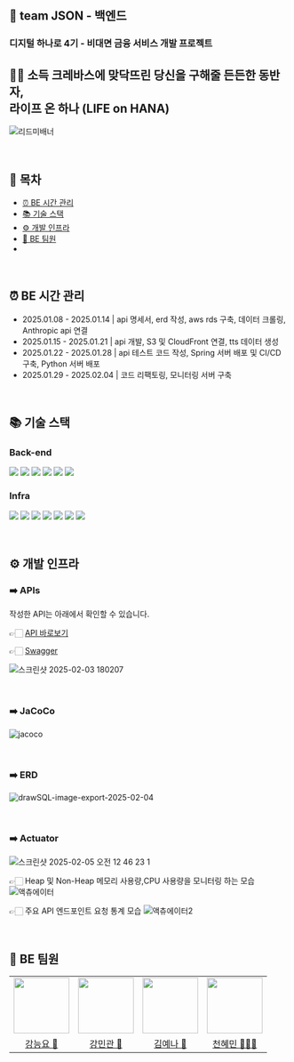 ## 🌌 team JSON - 백엔드

### 디지털 하나로 4기 - 비대면 금융 서비스 개발 프로젝트

<h2> 🧗🏻 소득 크레바스에 맞닥뜨린 당신을 구해줄 든든한 동반자, <br/> 라이프 온 하나 (LIFE on HANA) </h2>

![리드미배너](https://github.com/user-attachments/assets/ecba6c49-18e4-4f21-9cd2-fa7c2ee7846b)

<br />

## 📜 목차
- [ ⏰ BE 시간 관리](#-be-시간-관리)
- [ 📚 기술 스택](#-기술-스택)
- [ ⚙️ 개발 인프라](#-개발-인프라)
- [ 🤗 BE 팀원](#-be-팀원)
- 
<br />

## ⏰ BE 시간 관리
- 2025.01.08 - 2025.01.14 | api 명세서, erd 작성, aws rds 구축, 데이터 크롤링, Anthropic api 연결 
- 2025.01.15 - 2025.01.21 | api 개발, S3 및 CloudFront 연결, tts 데이터 생성
- 2025.01.22 - 2025.01.28 | api 테스트 코드 작성, Spring 서버 배포 및 CI/CD 구축, Python 서버 배포
- 2025.01.29 - 2025.02.04 | 코드 리팩토링, 모니터링 서버 구축

<br />

## 📚 기술 스택
### Back-end
<img src="https://img.shields.io/badge/springboot-6DB33F?style=for-the-badge&logo=springboot&logoColor=white"> <img src="https://img.shields.io/badge/java-007396?style=for-the-badge&logo=java&logoColor=white"> <img src="https://img.shields.io/badge/redis-FF4438?style=for-the-badge&logo=redis&logoColor=white"> <img src="https://img.shields.io/badge/python-3776AB?style=for-the-badge&logo=python&logoColor=white"> <img src="https://img.shields.io/badge/flask-000000?style=for-the-badge&logo=flask&logoColor=white"> <img src="https://img.shields.io/badge/mysql-4479A1?style=for-the-badge&logo=mysql&logoColor=white">

### Infra
<img src="https://img.shields.io/badge/githubactions-2088FF?style=for-the-badge&logo=githubactions&logoColor=white"> <img src="https://img.shields.io/badge/nginx-009639?style=for-the-badge&logo=nginx&logoColor=white">  <img src="https://img.shields.io/badge/docker-2496ED?style=for-the-badge&logo=docker&logoColor=white"> <img src="https://img.shields.io/badge/amazonec2-FF9900?style=for-the-badge&logo=amazonec2&logoColor=white"> <img src="https://img.shields.io/badge/amazons3-569A31?style=for-the-badge&logo=amazons3&logoColor=white"> <img src="https://img.shields.io/badge/amazoncloudfront-FF4F8B?style=for-the-badge&logo=amazoncloudfront&logoColor=white"> <img src="https://img.shields.io/badge/amazonrds-527FFF?style=for-the-badge&logo=amazonrds&logoColor=white">

<br />

## ⚙️ 개발 인프라
### ➡️ APIs
작성한 API는 아래에서 확인할 수 있습니다.


👉🏻 [API 바로보기](/APIs.md)

👉🏻 [Swagger](https://lifeonhana.topician.com/utils/swagger-ui/index.html)

![스크린샷 2025-02-03 180207](https://github.com/user-attachments/assets/ae651b01-4e59-4f08-935a-c24cd1165316)

<br />

### ➡️ JaCoCo
![jacoco](https://github.com/user-attachments/assets/086300d3-9ccf-42ac-8880-21f4c3d373f2)

<br />

### ➡️ ERD
![drawSQL-image-export-2025-02-04](https://github.com/user-attachments/assets/7bf57527-bae4-458d-a394-7b25e86d0b62)

<br />

### ➡️ Actuator
![스크린샷 2025-02-05 오전 12 46 23 1](https://github.com/user-attachments/assets/cb9296e4-d554-4fb8-a540-1ec6c46c0446)

👉🏻 Heap 및 Non-Heap 메모리 사용량,CPU 사용량을 모니터링 하는 모습
![액츄에이터](https://github.com/user-attachments/assets/37da06c8-ff06-438c-a3bc-e5021ef23896)

👉🏻 주요 API 엔드포인트 요청 통계 모습
![액츄에이터2](https://github.com/user-attachments/assets/b977a291-4000-4c53-a8ae-0d19d02ce2f0)

<br />

## 🤗 BE 팀원
<table>
  <tr>
    <td><img src="https://github.com/teadmu.png" width="100px" /></td>
    <td><img src="https://github.com/mingwan21.png" width="100px" /></td>
    <td><img src="https://github.com/yena45.png" width="100px" /></td>
    <td><img src="https://github.com/hyemch.png" width="100px" /></td>    
  </tr>
  <tr>
    <td align="center"><a href="https://github.com/teadmu">강능요 🦥</a></td>
    <td align="center"><a href="https://github.com/mingwan21">강민관 🐢</a></td>	
    <td align="center"><a href="https://github.com/yena45">김예나 🦧</a></td>
    <td align="center"><a href="https://github.com/hyemch">천혜민 🧚🏻‍♀️</a></td>
  </tr>
</table>
